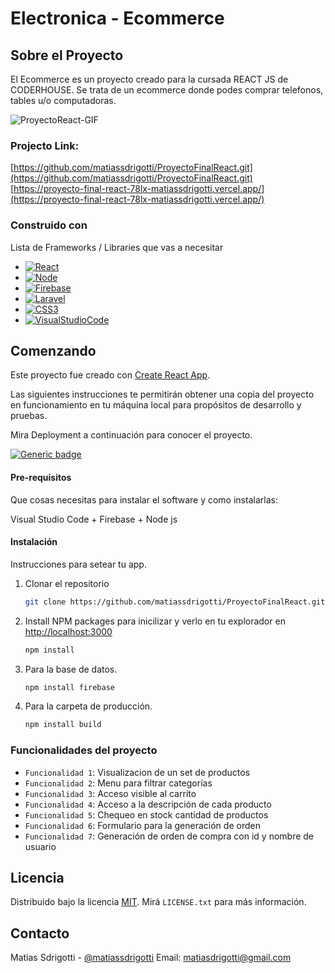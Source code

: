 #  Electronica - Ecommerce
<a name="readme-top"></a>


## Sobre el Proyecto
El Ecommerce es un proyecto creado para la cursada REACT JS de CODERHOUSE. 
Se trata de un ecommerce donde podes comprar telefonos, tables u/o computadoras.

![ProyectoReact-GIF](https://github.com/matiassdrigotti/ProyectoFinalReact/assets/121071819/f2729ec5-9fee-4350-b5a8-50adac8c2570)


### Projecto Link: 
[https://github.com/matiassdrigotti/ProyectoFinalReact.git](https://github.com/matiassdrigotti/ProyectoFinalReact.git)
[https://proyecto-final-react-78lx-matiassdrigotti.vercel.app/](https://proyecto-final-react-78lx-matiassdrigotti.vercel.app/)


### Construido con

Lista de Frameworks / Libraries que vas a necesitar

* [![React][React.js]][React-url]
* [![Node][Node.js]][Node-url]
* [![Firebase][Firebase.com]][Firebase-url]
* [![Laravel][Laravel.com]][Laravel-url]
* [![CSS3][Css3.com]][CSS3-url]
* [![VisualStudioCode][Visualstudio.com]][VSC-url]


## Comenzando 

Este proyecto fue creado con [Create React App](https://github.com/facebook/create-react-app).

Las siguientes instrucciones te permitirán obtener una copia del proyecto en funcionamiento en tu máquina local para propósitos de desarrollo y pruebas.

Mira Deployment a continuación para conocer el proyecto.

[![Generic badge](https://img.shields.io/badge/DEPLOY-SBENTRENAMIENTOS-<COLOR>.svg)](https://react-js-pf-sdrigotti-rodrigo.vercel.app/)


#### Pre-requisitos 
Que cosas necesitas para instalar el software y como instalarlas:

Visual Studio Code + Firebase + Node js

#### Instalación 

Instrucciones para setear tu app.

1. Clonar el repositorio
   ```sh
   git clone https://github.com/matiassdrigotti/ProyectoFinalReact.git
   ```
2. Install NPM packages para inicilizar y verlo en tu explorador en [http://localhost:3000](http://localhost:3000)
   ```sh
   npm install
   ```
3. Para la base de datos.
   ```sh
   npm install firebase
   ```
4. Para la carpeta de producción.
   ```sh
   npm install build
   ```



### Funcionalidades del proyecto

- `Funcionalidad 1`: Visualizacion de un set de productos
- `Funcionalidad 2`: Menu para filtrar categorías
- `Funcionalidad 3`: Acceso visible al carrito
- `Funcionalidad 4`: Acceso a la descripción de cada producto
- `Funcionalidad 5`: Chequeo en stock cantidad de productos
- `Funcionalidad 6`: Formulario para la generación de orden
- `Funcionalidad 7`: Generación de orden de compra con id y nombre de usuario


## Licencia

Distribuido bajo la licencia [MIT](https://choosealicense.com/licenses/mit/). Mirá `LICENSE.txt` para más información.

## Contacto

Matias Sdrigotti - [@matiassdrigotti](https://www.github.com/matiassdrigotti)
Email: matiasdrigotti@gmail.com





[React.js]: https://img.shields.io/badge/React-20232A?style=for-the-badge&logo=react&logoColor=61DAFB
[React-url]: https://reactjs.org/
[Node.js]: https://img.shields.io/badge/node.js-35495E?style=for-the-badge&logo=node.js&logoColor=4FC08D
[Node-url]: https://nodejs.org/es
[Firebase.com]: https://img.shields.io/badge/Firebase-FF6F00?style=for-the-badge&logo=firebase&logoColor=white
[Firebase-url]: https://firebase.google.com/
[Laravel.com]: https://img.shields.io/badge/Javascript-FF2D20?style=for-the-badge&logo=javascript&logoColor=white
[Laravel-url]: https://laravel.com
[Css3.com]: https://img.shields.io/badge/CSS3-563D7C?style=for-the-badge&logo=css3&logoColor=white
[CSS3-url]: https://www.w3.org/Style/CSS/Overview.en.html
[Visualstudio.com]: https://img.shields.io/badge/VSC-0769AD?style=for-the-badge&logo=visualstudiocode&logoColor=white
[VSC-url]: https://code.visualstudio.com
